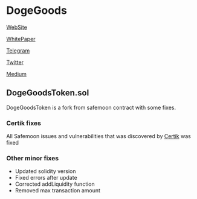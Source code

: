 # DogeGoods
[WebSite](https://dogegoods.market)

[WhitePaper](https://dogegoods.market/Whitepaper.pdf)

[Telegram](https://t.me/dogegoods)

[Twitter](https://twitter.com/DogeGoodsMarket)

[Medium](https://medium.com/@dogegoods)


## DogeGoodsToken.sol
DogeGoodsToken is a fork from safemoon contract with some fixes.

### Certik fixes

All Safemoon issues and vulnerabilities that was discovered by [Certik](https://www.certik.com/projects/safemoon) was fixed

### Other minor fixes

- Updated solidity version
- Fixed errors after update
- Corrected addLiquidity function
- Removed max transaction amount
